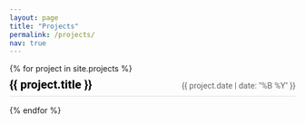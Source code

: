 ```yaml
---
layout: page
title: "Projects"
permalink: /projects/
nav: true
---
```


<style>
  .projects-list .project-header {
    display: flex;
    justify-content: space-between;
    align-items: baseline;
    padding: 0.5rem 0;
    border-bottom: 1px solid #ddd;
    margin-bottom: 1rem;
  }
  .projects-list .project-title {
    margin: 0;
    font-size: 1.3rem;
    font-family: 'Roboto', sans-serif;
  }
  .projects-list .project-title a {
    color: #000; /* black text */
    text-decoration: none;
  }
  .projects-list .project-date {
    font-size: 0.9rem;
    color: #666;
    font-family: 'Roboto', sans-serif;
  }
</style>

<div class="projects-list">
  {% for project in site.projects %}
  <article class="project">
    <div class="project-header">
      <h2 class="project-title"><a href="{{ project.url }}">{{ project.title }}</a></h2>
      <span class="project-date">{{ project.date | date: "%B %Y" }}</span>
    </div>
  </article>
  {% endfor %}
</div>

